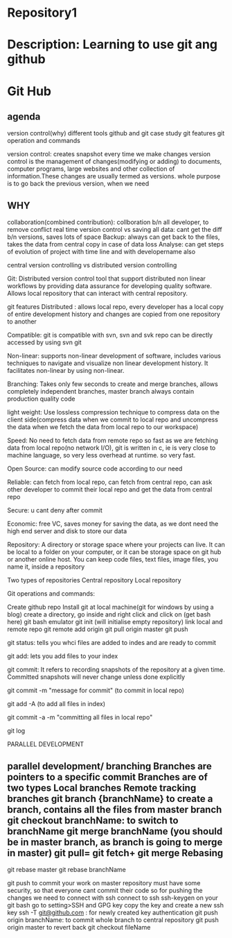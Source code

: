 # Repository1
Description: Learning to use git ang github
=================================================================
Git Hub
========
agenda
-------
version control(why)
different tools
github and git
case study
git features
git operation and commands

version control: creates snapshot every time we make changes
version control is the management of changes(modifying or adding) to documents, computer programs, large websites and other collection of information.These changes are usually termed as versions.
whole purpose is to go back the previous version, when we need

WHY
---
collaboration(combined contribution): collboration b/n all developer, to remove conflict real time
version control vs saving all data: cant get the diff b/n versions, saves lots of space 
Backup: always can get back to the files, takes the data from central copy in case of data loss
Analyse: can get steps of evolution of project with time line and with developername also


central version controlling vs distributed version controlling

Git: Distributed version control tool that support distributed non linear workflows by providing data assurance for developing quality software. Allows local repository that can interact with central repository.

git features
Distributed : allows local repo, every developer has a local copy of entire development history and changes are copied from one repository to another

Compatible: git is compatible with svn, svn and svk repo can be directly accessed by using svn git

Non-linear: supports non-linear development of software, includes various techniques to navigate and visualize non linear development history. It facilitates non-linear by using non-linear.

Branching: Takes only few seconds to create and merge branches, allows completely independent branches, master branch always contain production quality code

light weight: Use lossless compression technique to compress data on the client side(compress data when we commit to local repo and uncompress the data when we fetch the data from local repo to our workspace)

Speed: No need to fetch data from remote repo so fast as we are fetching data from local repo(no network I/O), git is written in c, ie is very close to machine language, so very less overhead at runtime. so very fast.

Open Source: can modify source code according to our need

Reliable: can fetch from local repo, can fetch from central repo, can ask other developer to commit their local repo and get the data from central repo

Secure: u cant deny after commit

Economic: free VC, saves money for saving the data, as we dont need the high end server and disk to store our data


Repository: A directory or storage space where your projects can live. It can be local to a folder on your computer, or it can be storage space on git hub or another online host. You can keep code files, text files, image files, you name it, inside a repository

Two types of repositories
Central repository
Local repository

Git operations and commands:

Create github repo
Install git at local machine(git for windows by using a blog)
create a directory, go inside and right click and click on (get bash here)
git bash emulator
git init (will initialise empty repository)
link local and remote repo
git remote add origin <link>
git pull origin master
git push

git status: tells you whci files are added to indes and are ready to commit

git add: lets you add files to your index

git commit: It refers to recording snapshots of the repository at a given time. Committed snapshots will never change unless done explicitly

git commit -m "message for commit" (to commit in local repo)

git add -A (to add all files in index)

git commit -a -m "committing all files in local repo"

git log

PARALLEL DEVELOPMENT

parallel development/ branching
Branches are pointers to a specific commit
Branches are of two types
Local branches
Remote tracking branches
git branch {branchName} to create a branch, contains all the files from master branch
git checkout branchName: to switch to branchName
git merge branchName (you should be in master branch, as branch is going to merge in master)
git pull= git fetch+ git merge
Rebasing
---------
git rebase master
git rebase branchName

git push to commit your work on master repository
must have some security, so that everyone cant commit their code
so for pushing the changes we need to connect with ssh
connect to ssh
ssh-keygen on your git bash
go to setting>SSH and GPG key
copy the key and create a new ssh key
ssh -T git@github.com : for newly created key authentication
git push origin branchName: to commit whole branch to central repository
git push origin master
to revert back
git checkout <firstEightDigitFromLogHash> fileName
